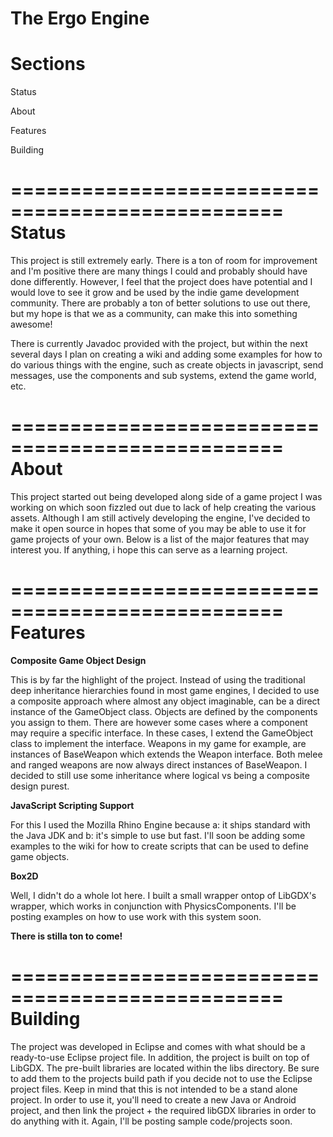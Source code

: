 The Ergo Engine
=================================================
Sections
=================================================
Status

About

Features

Building

=================================================
Status
=================================================
This project is still extremely early. There is a ton of room for improvement and I'm positive there are many things I could and probably should have done differently. However, I feel that the project does have potential and I would love to see it grow and be used by the indie game development community. There are probably a ton of better solutions to use out there, but my hope is that we as a community, can make this into something awesome!

There is currently Javadoc provided with the project, but within the next several days I plan on creating a wiki and adding some examples for how to do various things with the engine, such as create objects in javascript, send messages, use the components and sub systems, extend the game world, etc.

=================================================
About
=================================================
This project started out being developed along side of a game project I was working on which soon fizzled out due to lack of help creating the various assets. Although I am still actively developing the engine, I've decided to make it open source in hopes that some of you may be able to use it for game projects of your own. Below is a list of the major features that may interest you. If anything, i hope this can serve as a learning project.

=================================================
Features
=================================================
**Composite Game Object Design**

This is by far the highlight of the project. Instead of using the traditional deep inheritance hierarchies found in most game engines, I decided to use a composite approach where almost any object imaginable, can be a direct instance of the GameObject class. Objects are defined by the components you assign to them. There are however some cases where a component may require a specific interface. In these cases, I extend the GameObject class to implement the interface. Weapons in my game for example, are instances of BaseWeapon which extends the Weapon interface. Both melee and ranged weapons are now always direct instances of BaseWeapon. I decided to still use some inheritance where logical vs being a composite design purest.

**JavaScript Scripting Support**

For this I used the Mozilla Rhino Engine because a: it ships standard with the Java JDK and b: it's simple to use but fast. I'll soon be adding some examples to the wiki for how to create scripts that can be used to define game objects.

**Box2D**

Well, I didn't do a whole lot here. I built a small wrapper ontop of LibGDX's wrapper, which works in conjunction with PhysicsComponents. I'll be posting examples on how to use work with this system soon.

**There is stilla ton to come!**

=================================================
Building
=================================================
The project was developed in Eclipse and comes with what should be a ready-to-use Eclipse project file. In addition, the project is built on top of LibGDX. The pre-built libraries are located within the libs directory. Be sure to add them to the projects build path if you decide not to use the Eclipse project files. Keep in mind that this is not intended to be a stand alone project. In order to use it, you'll need to create a new Java or Android project, and then link the project + the required libGDX libraries in order to do anything with it. Again, I'll be posting sample code/projects soon.
